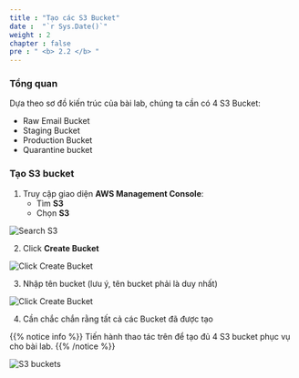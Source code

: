 ```yaml
---
title : "Tạo các S3 Bucket"
date :  "`r Sys.Date()`" 
weight : 2
chapter : false
pre : " <b> 2.2 </b> "
---
```


### Tổng quan

Dựa theo sơ đồ kiến trúc của bài lab, chúng ta cần có 4 S3 Bucket:
   - Raw Email Bucket
   - Staging Bucket
   - Production Bucket
   - Quarantine bucket

### Tạo S3 bucket

1. Truy cập giao diện **AWS Management Console**:
   - Tìm **S3**
   - Chọn **S3**

![Search S3](/images/2.prerequisite/004-search-s3.png)

2. Click **Create Bucket**

![Click Create Bucket](/images/2.prerequisite/005-create-bucket-button.png)

3. Nhập tên bucket (lưu ý, tên bucket phải là duy nhất)

![Click Create Bucket](/images/2.prerequisite/006-create-bucket-name.png)

4. Cần chắc chắn rằng tất cả các Bucket đã được tạo

{{% notice info %}}
Tiến hành thao tác trên để tạo đủ 4 S3 bucket phục vụ cho bài lab.
{{% /notice %}}

![S3 buckets](/images/2.prerequisite/011-s3-buckets.png)